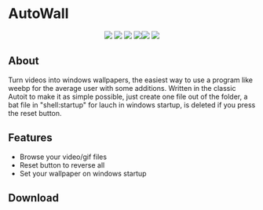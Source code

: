 # AutoWall

<p align="center">
<img src="https://github.com/SegoCode/AutoWall/blob/master/media/demo.gif">
<img src="https://img.shields.io/badge/core-weebp & mpv-red"> <img src="https://img.shields.io/badge/-%20Made%20with%20Autoit%20❤-blue.svg"> <img src="https://img.shields.io/badge/Platform%20%26%20Version%20Support-Windows%2010-green"><img src="https://img.shields.io/badge/-%20Made%20with%20Autoit%20❤-blue.svg"> <img src="https://img.shields.io/github/languages/code-size/segocode/autowall">
</p>

## About

Turn videos into windows wallpapers, the easiest way to use a program like weebp for the average user with some additions. Written in the classic Autoit to make it as simple possible, just create one file out of the folder, a bat file in "shell:startup" for lauch in windows startup, is deleted if you press the reset button.

## Features
- Browse your video/gif files
- Reset button to reverse all
- Set your wallpaper on windows startup

## Download



